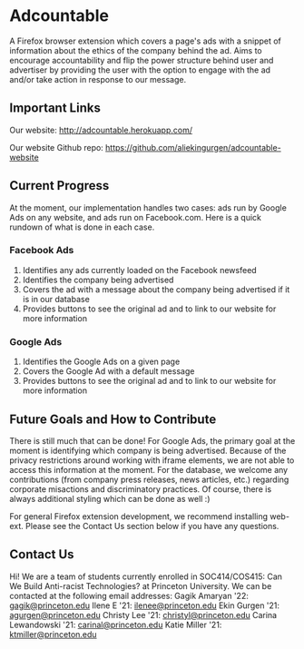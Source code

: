 # Adcountable
A Firefox browser extension which covers a page's ads with a snippet of information about the ethics of the company behind the ad. Aims to encourage accountability and flip the power structure behind user and advertiser by providing the user with the option to engage with the ad and/or take action in response to our message.

## Important Links
Our website: http://adcountable.herokuapp.com/

Our website Github repo: https://github.com/aliekingurgen/adcountable-website

## Current Progress
At the moment, our implementation handles two cases: ads run by Google Ads on any website, and ads run on Facebook.com. Here is a quick rundown of what is done in each case.

### Facebook Ads
1. Identifies any ads currently loaded on the Facebook newsfeed
2. Identifies the company being advertised
3. Covers the ad with a message about the company being advertised if it is in our database
4. Provides buttons to see the original ad and to link to our website for more information

### Google Ads
1. Identifies the Google Ads on a given page
2. Covers the Google Ad with a default message
3. Provides buttons to see the original ad and to link to our website for more information

## Future Goals and How to Contribute
There is still much that can be done! For Google Ads, the primary goal at the moment is identifying which company is being advertised. Because of the privacy restrictions around working with iframe elements, we are not able to access this information at the moment. For the database, we welcome any contributions (from company press releases, news articles, etc.) regarding corporate misactions and discriminatory practices. Of course, there is always additional styling which can be done as well :)

For general Firefox extension development, we recommend installing web-ext. Please see the Contact Us section below if you have any questions.

## Contact Us
Hi! We are a team of students currently enrolled in SOC414/COS415: Can We Build Anti-racist Technologies? at Princeton University. We can be contacted at the following email addresses:
Gagik Amaryan '22: gagik@princeton.edu
Ilene E '21: ilenee@princeton.edu
Ekin Gurgen '21: agurgen@princeton.edu
Christy Lee '21: christyl@princeton.edu
Carina Lewandowski '21: carinal@princeton.edu
Katie Miller '21: ktmiller@princeton.edu
